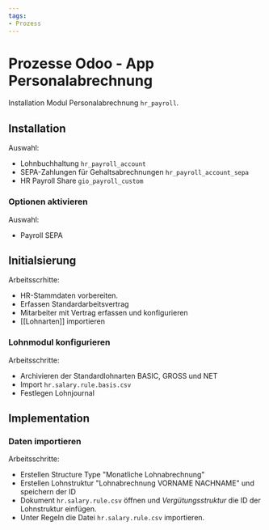 ```yaml
---
tags:
- Prozess
---
```

# Prozesse Odoo - App Personalabrechnung
Installation Modul Personalabrechnung `hr_payroll`.

## Installation

Auswahl:
* Lohnbuchhaltung `hr_payroll_account`
* SEPA-Zahlungen für Gehaltsabrechnungen `hr_payroll_account_sepa`
* HR Payroll Share `gio_payroll_custom`

### Optionen aktivieren

Auswahl:
*  Payroll SEPA

## Initialsierung

Arbeitsscrhitte:
* HR-Stammdaten vorbereiten.
* Erfassen Standardarbeitsvertrag
* Mitarbeiter mit Vertrag erfassen und konfigurieren
* [[Lohnarten]] importieren

### Lohnmodul konfigurieren

Arbeitsschritte:
* Archivieren der Standardlohnarten BASIC, GROSS und NET
* Import `hr.salary.rule.basis.csv`
* Festlegen Lohnjournal

## Implementation

### Daten importieren
Arbeitsschritte:
* Erstellen Structure Type "Monatliche Lohnabrechnung"
* Erstellen Lohnstruktur "Lohnabrechnung VORNAME NACHNAME" und speichern der ID
* Dokument `hr.salary.rule.csv` öffnen und *Vergütungsstruktur* die ID der Lohnstruktur einfügen.
* Unter Regeln die Datei `hr.salary.rule.csv` importieren.